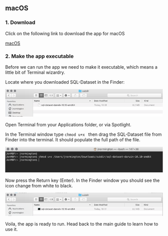 ## macOS

### 1. Download

Click on the following link to download the app for macOS

[macOS](https://github.com/geckoboard/sql-dataset/releases/download/v0.1.0/sql-dataset-darwin-10.10-amd64)

### 2. Make the app executable

Before we can run the app we need to make it executable, which means a little bit of Terminal wizardry.

Locate where you downloaded SQL-Dataset in the Finder:

![update_permission](images/osx/sqldataset_not_executable.png)

Open Terminal from your Applications folder, or via Spotlight.

In the Terminal window type `chmod u+x ` then drag the SQL-Dataset file from Finder into the terminal. It should populate the full path of the file.

![update_permission](images/osx/change_permission.png)

Now press the Return key (Enter). In the Finder window you should see the icon change from white to black.

![update_permission](images/osx/sqldataset_executable.png)

Voila, the app is ready to run. Head back to the main guide to learn how to use it.
